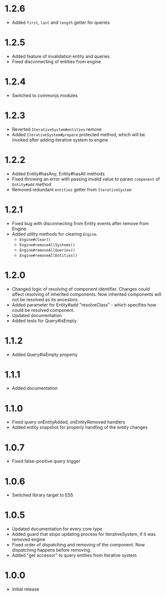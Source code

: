 # 1.2.6

- Added `first`, `last` and `length` getter for queries

# 1.2.5

- Added feature of invalidation entity and queries
- Fixed disconnecting of entities from engine

# 1.2.4

- Switched to commonjs modules

# 1.2.3

- Reverted `IterativeSystem#entities` remove
- Added `IterativeSystem#prepare` protected method, which will be invoked after adding iterative system to engine

# 1.2.2

- Added Entity#hasAny, Entity#hasAll methods
- Fixed throwing an error with passing invalid value to param `component` of `Entity#add` method
- Removed redundant `entities` getter from `IterativeSystem`

# 1.2.1

- Fixed bug with disconnecting from Entity events after remove from Engine. 
- Added utility methods for clearing `Engine`. 
  - `Engine#clear()`
  - `Engine#removeAllSystems()`
  - `Engine#removeAllQueries()`
  - `Engine#removeAllEntities()`

# 1.2.0
- Changed logic of resolving of component identifier. Changes could affect resolving of inherited components. Now inherited components will not be resolved as its ancestors.
- Added parameter for Entity#add "resolveClass" - which specifies how could be resolved component.
- Updated documentation
- Added tests for Query#isEmpty 

# 1.1.2
- Added Query#isEmpty property

# 1.1.1
- Added documentation

# 1.1.0
- Fixed query onEntityAdded, onEntityRemoved handlers
- Added entity snapshot for properly handling of the entity changes

# 1.0.7
- Fixed false-positive query trigger

# 1.0.6
- Switched library target to ES5

# 1.0.5
- Updated documentation for every core type
- Added guard that stops updating process for IterativeSystem, if it was removed engine
- Fixed order of dispatching and removing of the component. Now dispatching happens before removing.
- Added "get accessor" to query entities from Iterative system 

# 1.0.0
- Initial release

